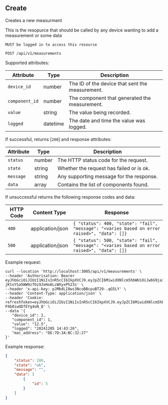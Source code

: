 ## Create
Creates a new measurment

This is the resopurce that should be called by any device wanting to add a measurement or some data

`MUST be logged in to access this resource`

```plaintext
POST /api/v1/measurements
```

Supported attributes:

| Attribute                | Type     | Description           |
|--------------------------|----------|-----------------------|
| `device_id`            | number | The ID of the device that sent the measurement. |
| `component_id`            | number | The component that generated the measurement. |
| `value`            | string | The value being recorded. |
| `logged`            | datetime | The date and time the value was logged. |


If successful, returns [`200`] and response attributes:

| Attribute                | Type     | Description           |
|--------------------------|----------|-----------------------|
| `status`            | number | The HTTP status code for the request. |
| `state`            | string | Whether the request has failed or is ok. |
| `message`            | string | Any supporting message for the response. |
| `data`            | array | Contains the list of components found. |

If unsuccessful returns the following response codes and data:

| HTTP Code                 | Content Type   | Response        |
|---------------------------|----------------|-----------------|
| `400`                     | application/json | `{ "status": 400, "state": "fail", "message": "<varies based on error raised>", "data": []}`|
| `500`                     | application/json | `{ "status": 500, "state": "fail", "message": "<varies based on error raised>", "data": []}`|

Example request:

```shell
curl --location 'http://localhost:3005/api/v1/measurements' \
--header 'Authorisation: Bearer eyJhbGciOiJIUzI1NiIsInR5cCI6IkpXVCJ9.eyJpZCI6MiwidXNlcm5hbWUiOiJwbG9ja3llckBnb29nbGVtYWlsLmNvbSIsImRpc3BsYXlfbmFtZSI6IlBhdWwiLCJsYXN0X2xvZ29uIjpudWxsLCJpYXQiOjE3MzM0MTAxNTEsImV4cCI6MTczMzQxMDQ1MX0.SkuG3qUCLr-jKtoYSa5WW9zfOz9JeHo6LcWXyxPh23s' \
--header 'x-api-key: pJMbdLI0ws3NcoBBcpuBT29-.qG5LY' \
--header 'Content-Type: application/json' \
--header 'Cookie: refreshToken=eyJhbGciOiJIUzI1NiIsInR5cCI6IkpXVCJ9.eyJpZCI6MiwidXNlcm5hbWUiOiJwbG9ja3llckBnb29nbGVtYWlsLmNvbSIsImRpc3BsYXlfbmFtZSI6IlBhdWwiLCJsYXN0X2xvZ29uIjpudWxsLCJpYXQiOjE3MzM0MTAxNTEsImV4cCI6MTczMzQ5NjU1MX0.0TuXJF2JgklbwM3NCjXzbVizs-P4b0iwUDfEYg4oN_Q' \
--data '{
   "device_id": 2,
   "component_id": 1,
   "value": "12.5",
   "logged": "20241205 14:43:26",
   "mac_address": "DE:7D:3A:BC:32:27"
}'
```

Example response:

```json
{
    "status": 200,
    "state": "ok",
    "message": "",
    "data": [
        {
            "id": 5
        }
    ]
}
```